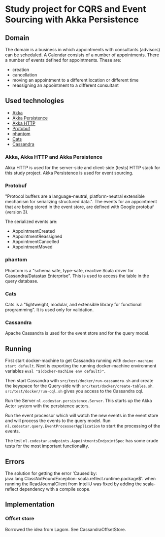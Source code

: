 # Study project for CQRS and Event Sourcing with Akka Persistence 
## Domain

The domain is a business in which appointments with consultants (advisors) can be scheduled.
A Calendar consists of a number of appointments. 
There a number of events defined for appointments.
These are:

- creation
- cancellation
- moving an appointment to a different location or different time
- reassigning an appointment to a different  consultant
 
## Used technologies

- [Akka](http://akka.io/)
- [Akka Persistence](http://doc.akka.io/docs/akka/current/scala/persistence.html)
- [Akka HTTP](http://doc.akka.io/docs/akka-http/current/scala.html)
- [Protobuf](https://developers.google.com/protocol-buffers/docs/proto3)
- [phantom](http://outworkers.com/blog/post/a-series-on-nl.codestar.persistence.phantom-part-1-getting-started-with-nl.codestar.persistence.phantom)
- [Cats](http://typelevel.org/cats/)
- [Cassandra](http://cassandra.apache.org/)

### Akka, Akka HTTP and Akka Persistence
Akka HTTP is used for the server-side and client-side (tests) HTTP stack for this study project.
Akka Persistence is used for event sourcing.

### Protobuf
"Protocol buffers are a language-neutral, platform-neutral extensible mechanism for serializing structured data.".
The events for an appointment that are being stored in the event store, are defined with Google protobuf (version 3).

The serialized events are:

- AppointmentCreated
- AppointmentReassigned
- AppointmentCancelled
- AppointmentMoved

### phantom
Phantom is a "schema safe, type-safe, reactive Scala driver for Cassandra/Datastax Enterprise". 
This is used to access the table in the query database. 

### Cats
Cats is a "lightweight, modular, and extensible library for functional programming". It is used only for validation.

### Cassandra
Apache Cassandra is used for the event store and for the query model.

## Running
First start docker-machine to get Cassandra running with `docker-machine start default`.
Next is exporting the running docker-machine environment variables `eval "$(docker-machine env default)"`.
 
Then start Cassandra with `src/test/docker/run-cassandra.sh` and create the keyspace for the Query-side with 
`src/test/docker/create-tables.sh`.
`src/test/docker/run-cql.sh` gives you access to the Cassandra cql.


Run the Server `nl.codestar.persistence.Server`. This starts up the Akka Actor system with the persistence actors.

Run the event processor which will watch the new events in the event store and will process the events to the query model.
Run `nl.codestar.query.EventProcesserApplication` to start the processing of the events.

The test `nl.codestar.endpoints.AppointmentsEndpointSpec` has some crude tests for the most important functionality.

## Errors
The solution for getting the error 'Caused by: java.lang.ClassNotFoundException: scala.reflect.runtime.package$'.
when running the ReadJournalClient from IntelliJ was fixed by adding the scala-reflect dependency with a compile scope.

## Implementation

### Offset store
Borrowed the idea from Lagom. See CassandraOffsetStore.